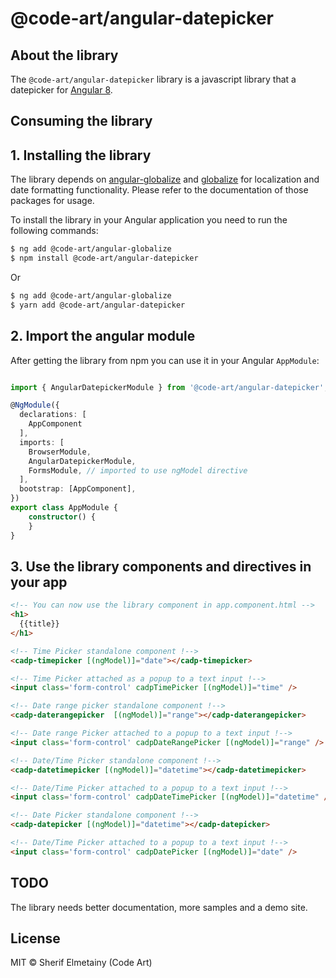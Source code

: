 # @code-art/angular-datepicker

## About the library

The `@code-art/angular-datepicker` library is a javascript library that a datepicker for [Angular 8](https://angular.io). 

## Consuming the library

## 1. Installing the library
The library depends on [angular-globalize](https://github.com/code-art-eg/angular-globalize) and [globalize](https://github.com/globalizejs/globalize) for localization and date formatting functionality. Please refer to the documentation of those packages for usage.

To install the library in your Angular application you need to run the following commands:

```bash
$ ng add @code-art/angular-globalize
$ npm install @code-art/angular-datepicker
```

Or

```bash
$ ng add @code-art/angular-globalize
$ yarn add @code-art/angular-datepicker
```

## 2. Import the angular module

After getting the library from npm you can use it in your Angular `AppModule`:

```typescript

import { AngularDatepickerModule } from '@code-art/angular-datepicker';

@NgModule({
  declarations: [
    AppComponent
  ],
  imports: [
    BrowserModule,
    AngularDatepickerModule,
    FormsModule, // imported to use ngModel directive
  ],
  bootstrap: [AppComponent],
})
export class AppModule { 
    constructor() {
    }
}
```

## 3. Use the library components and directives in your app


```html
<!-- You can now use the library component in app.component.html -->
<h1>
  {{title}}
</h1>

<!-- Time Picker standalone component !-->
<cadp-timepicker [(ngModel)]="date"></cadp-timepicker>

<!-- Time Picker attached as a popup to a text input !-->
<input class='form-control' cadpTimePicker [(ngModel)]="time" />

<!-- Date range picker standalone component !-->
<cadp-daterangepicker  [(ngModel)]="range"></cadp-daterangepicker>

<!-- Date range Picker attached to a popup to a text input !-->
<input class='form-control' cadpDateRangePicker [(ngModel)]="range" />

<!-- Date/Time Picker standalone component !-->
<cadp-datetimepicker [(ngModel)]="datetime"></cadp-datetimepicker>

<!-- Date/Time Picker attached to a popup to a text input !-->
<input class='form-control' cadpDateTimePicker [(ngModel)]="datetime" />

<!-- Date Picker standalone component !-->
<cadp-datepicker [(ngModel)]="datetime"></cadp-datepicker>

<!-- Date/Time Picker attached to a popup to a text input !-->
<input class='form-control' cadpDatePicker [(ngModel)]="date" />
``` 

## TODO

The library needs better documentation, more samples and a demo site. 

## License

MIT © Sherif Elmetainy \(Code Art\)
